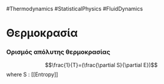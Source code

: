 #Thermodynamics #StatisticalPhysics #FluidDynamics 
# Θερμοκρασία
### Ορισμός απόλυτης θερμοκρασίας
$$\frac{1}{T}=(\frac{\partial S}{\partial E})$$
where S : [[Entropy]] 
